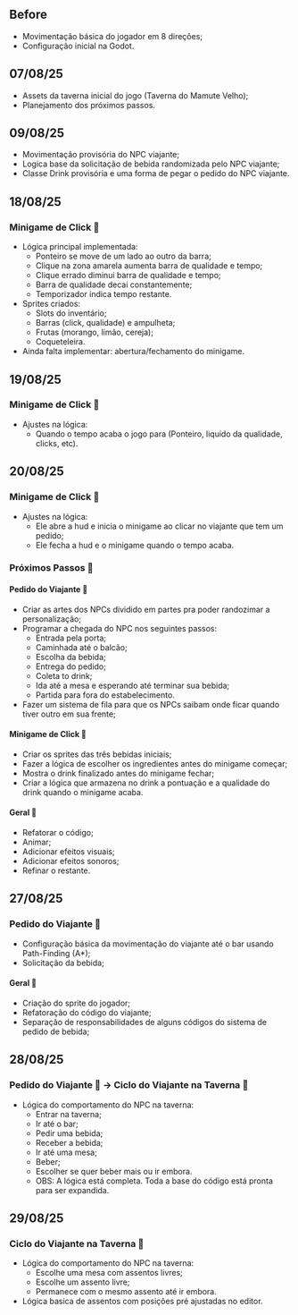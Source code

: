 ## Before
- Movimentação básica do jogador em 8 direções;
- Configuração inicial na Godot.

## 07/08/25
- Assets da taverna inicial do jogo (Taverna do Mamute Velho);
- Planejamento dos próximos passos.

## 09/08/25
- Movimentação provisória do NPC viajante;
- Logica base da solicitação de bebida randomizada pelo NPC viajante;
- Classe Drink provisória e uma forma de pegar o pedido do NPC viajante.

## 18/08/25
### Minigame de Click 💚
- Lógica principal implementada:
  - Ponteiro se move de um lado ao outro da barra;
  - Clique na zona amarela aumenta barra de qualidade e tempo;
  - Clique errado diminui barra de qualidade e tempo;
  - Barra de qualidade decai constantemente;
  - Temporizador indica tempo restante.
- Sprites criados:
  - Slots do inventário;
  - Barras (click, qualidade) e ampulheta;
  - Frutas (morango, limão, cereja);
  - Coqueteleira.
- Ainda falta implementar: abertura/fechamento do minigame.

## 19/08/25
### Minigame de Click 💚
- Ajustes na lógica:
  - Quando o tempo acaba o jogo para (Ponteiro, liquido da qualidade, clicks, etc).

## 20/08/25
### Minigame de Click 💚
- Ajustes na lógica:
  - Ele abre a hud e inicia o minigame ao clicar no viajante que tem um pedido;
  - Ele fecha a hud e o minigame quando o tempo acaba.
### Próximos Passos 🎈
#### Pedido do Viajante 🧑
  - Criar as artes dos NPCs dividido em partes pra poder randozimar a personalização;
  - Programar a chegada do NPC nos seguintes passos:
    - Entrada pela porta;
    - Caminhada até o balcão;
    - Escolha da bebida;
    - Entrega do pedido;
    - Coleta to drink;
    - Ida até a mesa e esperando até terminar sua bebida;
    - Partida para fora do estabelecimento.
  - Fazer um sistema de fila para que os NPCs saibam onde ficar quando tiver outro em sua frente;
#### Minigame de Click 💚
  - Criar os sprites das três bebidas iniciais;
  - Fazer a lógica de escolher os ingredientes antes do minigame começar;
  - Mostra o drink finalizado antes do minigame fechar;
  - Criar a lógica que armazena no drink a pontuação e a qualidade do drink quando o minigame acaba.
#### Geral 🧶
  - Refatorar o código;
  - Animar;
  - Adicionar efeitos visuais;
  - Adicionar efeitos sonoros;
  - Refinar o restante.

## 27/08/25
### Pedido do Viajante 🧑
  - Configuração básica da movimentação do viajante até o bar usando Path-Finding (A*);
  - Solicitação da bebida;
#### Geral 🧶
  - Criação do sprite do jogador;
  - Refatoração do código do viajante;
  - Separação de responsabilidades de alguns códigos do sistema de pedido de bebida;

## 28/08/25
### Pedido do Viajante 🧑 -> Ciclo do Viajante na Taverna 🧑
  - Lógica do comportamento do NPC na taverna:
    - Entrar na taverna;
    - Ir até o bar;
    - Pedir uma bebida;
    - Receber a bebida;
    - Ir até uma mesa;
    - Beber;
    - Escolher se quer beber mais ou ir embora.
    - OBS: A lógica está completa. Toda a base do código está pronta para ser expandida.

## 29/08/25
### Ciclo do Viajante na Taverna 🧑
  - Lógica do comportamento do NPC na taverna:
    - Escolhe uma mesa com assentos livres;
    - Escolhe um assento livre;
    - Permanece com o mesmo assento até ir embora.
  - Lógica basica de assentos com posições pré ajustadas no editor.